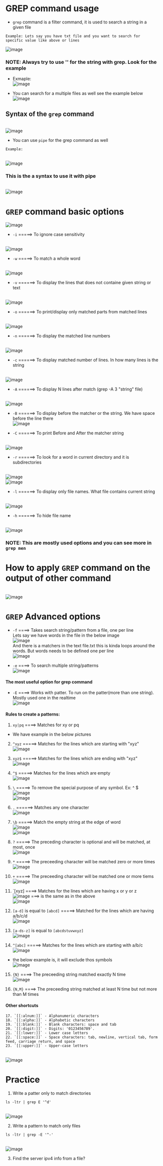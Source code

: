 # GREP command usage
- `grep` command is a filter command, it is used to search a string in a given file
```
Example: Lets say you have txt file and you want to search for specific value like above or lines
```
![image](../images/4.png)
### NOTE: Always try to use '' for the string with grep. Look for the example
- Exmaple:
<br> ![image](../images/5.png)

- You can search for a multiple files as well see the example below
<br> ![image](../images/6.png)

## Syntax of the `grep` command
<br> ![image](../images/7.png)

- You can use `pipe` for the grep command as well 
```
Example:
```
<br> ![image](../images/8.png)

### This is the a syntax to use it with pipe
<br> ![image](../images/9.png)

# `GREP` command basic options
![image](../images/10.png)

- `-i` =====> To ignore case sensitivity

<br> ![image](../images/11.png)

- `-w` =====> To match a whole word

<br> ![image](../images/12.png)

- `-v` ======> To display the lines that does not containe given string or text

<br> ![image](../images/13.png)

- `-o` ======> To print/display only matched parts from matched lines

<br> ![image](../images/14.png)

- `-n` ======> To display the matched line numbers

<br> ![image](../images/15.png)

- `-c` ======> To display matched number of lines. In how many lines is the string

<br> ![image](../images/16.png)

- `-A` ======> To display N lines after match (grep -A 3 "string" file)

<br> ![image](../images/17.png)

- `-B` ======> To display before the matcher or the string. We have space before the line there
<br> ![image](../images/18.png)

- `-C` ======> To print Before and After the matcher string

<br> ![image](../images/19.png)

- `-r` ======> To look for a word in current directory and it is subdirectories

<br> ![image](../images/20.png)
<br> ![image](../images/21.png)

- `-l` ======> To display only file names. What file contains current string

<br> ![image](../images/22.png)

- `-h` ======> To hide file name 

<br> ![image](../images/23.png)

### NOTE: This are mostly used options and you can see more in `grep men`

# How to apply `GREP` command on the output of other command

<br> ![image](../images/24.png)


# `GREP` Advanced options
- `-f` ====> Takes search string/pattern from a file, one per line
<br> Lets say we have words in the file in the below image
<br> ![image](../images/25.png)
<br> And there is a matchers in the text file.txt this is kinda loops around the words. But words needs to be defined one per line
<br> ![image](../images/26.png)

- `-e` ====> To search multiple string/patterns
<br>![image](../images/27.png)

#### The most useful option for grep command

- `-E` ====> Works with patter. To run on the patter(more than one string). Mostly used one in the realtime
<br> ![image](../images/29.png)

#### Rules to create a patterns:
1. `xy|pq` ====> Matches for xy or pq
- We have example in the below pictures

2. `^xyz` =====> Matches for the lines which are starting with "xyz"
<br> ![image](../images/30.png)

3. `xyz$` =====> Matches for the lines which are ending with "xyz"
<br> ![image](../images/31.png)

4. `^$` =====> Matches for the lines which are empty
<br> ![image](../images/32.png)

5. `\` =====>  To remove the special purpose of any symbol. Ex: \^ \$
<br> ![image](../images/33.png)
<br> ![image](../images/35.png)

6. `.` ======> Matches any one character
<br> ![image](../images/34.png)

7. `\b` =====> Match the empty string at the edge of word
<br> ![image](../images/36.png)
<br> ![image](../images/37.png)

8. `?` =====>  The preceding character is optional and will be matched, at most, once
<br> ![image](../images/38.png)

9. `*` =====> The preceeding character will be matched zero or more times
<br> ![image](../images/39.png)

10. `+` =====> The preceeding character will be matched one or more tiems
<br> ![image](../images/40.png)

11. `[xyz] ====> Matches for the lines which are having x or y or z
<br> ![image](../images/41.png) ===> is the same as in the above
<br> ![image](../images/42.png)

12. `[a-d]` is equal to `[abcd]` =====> Matched for the lines which are having a/b/c/d
<br> ![image](../images/43.png)

13. `[a-ds-z]` is equal to `[abcdstuvwxyz]`
<br> ![image](../images/44.png)

14. `^[abc]` =====> Matches for the lines which are starting with a/b/c 
<br> ![image](../images/45.png)
- the below example is, it will exclude thos symbols
<br> ![image](../images/46.png)

15. `{N}` ====> The preceeding string matched exactly N time
<br> ![image](../images/47.png)

16. `{N,M}` ====> The preceeding string matched at least N time but not more than M times

#### Other shortcuts

```
17. `[[:alnum:]]` - Alphanumeric characters
18. `[[:alpha:]]` - Alphabetic characters
19. `[[:blank:]]` - Blank characters: space and tab
20. `[[:digit:]]` - Digits: '0123456789'.
21. `[[:lower:]]` - Lower case letters
22. `[[:space:]]` - Space characters: tab, newline, vertical tab, form feed, carriage return, and space
23. `[[:upper:]]` - Upper-case letters
```
<br> ![image](../images/48.png)

# Practice
1. Write a patter only to match directories
```
ls -ltr | grep E '^d'
```
<br> ![image](../images/49.png)

2. Write a pattern to match only files
```
ls -ltr | grep -E '^-'
```
<br> ![image](../images/50.png)

3. Find the server ipv4 info from a file?
```

